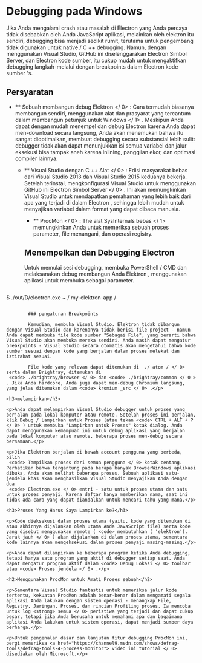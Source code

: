 # Debugging pada Windows

Jika Anda mengalami crash atau masalah di Electron yang Anda percaya tidak disebabkan oleh Anda JavaScript aplikasi, melainkan oleh elektron itu sendiri, debugging bisa menjadi sedikit rumit, terutama untuk pengembang tidak digunakan untuk native / C ++ debugging. Namun, dengan menggunakan Visual Studio, GitHub ini diselenggarakan Electron Simbol Server, dan Electron kode sumber, itu cukup mudah untuk mengaktifkan debugging langkah-melalui dengan breakpoints dalam Electron kode sumber 's.

## Persyaratan

* ** Sebuah membangun debug Elektron </ 0> : Cara termudah biasanya membangun sendiri, menggunakan alat dan prasyarat yang tercantum dalam  membangun petunjuk untuk Windows </ 1> . Meskipun Anda dapat dengan mudah menempel dan debug Electron karena Anda dapat men-download secara langsung, Anda akan menemukan bahwa itu sangat dioptimalkan, membuat debugging secara substansial lebih sulit: debugger tidak akan dapat menunjukkan isi semua variabel dan jalur eksekusi bisa tampak aneh karena inlining, panggilan ekor, dan optimasi compiler lainnya.</p></li> 
    
    * ** Visual Studio dengan C ++ Alat </ 0> : Edisi masyarakat bebas dari Visual Studio 2013 dan Visual Studio 2015 keduanya bekerja. Setelah terinstal,  mengkonfigurasi Visual Studio untuk menggunakan GitHub ini Electron Simbol Server </ 0> . Ini akan memungkinkan Visual Studio untuk mendapatkan pemahaman yang lebih baik dari apa yang terjadi di dalam Electron , sehingga lebih mudah untuk menyajikan variabel dalam format yang dapat dibaca manusia.</p></li> 
        
        * ** ProcMon </ 0> : The  alat SysInternals bebas </ 1> memungkinkan Anda untuk memeriksa sebuah proses parameter, file menangani, dan operasi registry.</p></li> </ul> 
            
            ## Menempelkan dan Debugging Electron
            
            Untuk memulai sesi debugging, membuka PowerShell / CMD dan melaksanakan debug membangun Anda Elektron , menggunakan aplikasi untuk membuka sebagai parameter.
            
            ```powershell
$ ./out/D/electron.exe ~ / my-elektron-app /
```
        
        ### pengaturan Breakpoints
        
        Kemudian, membuka Visual Studio. Elektron tidak dibangun dengan Visual Studio dan karenanya tidak berisi file project - namun Anda dapat membuka file kode sumber "Sebagai File", yang berarti bahwa Visual Studio akan membuka mereka sendiri. Anda masih dapat mengatur breakpoints - Visual Studio secara otomatis akan mengetahui bahwa kode sumber sesuai dengan kode yang berjalan dalam proses melekat dan istirahat sesuai.
        
        File kode yang relevan dapat ditemukan di  ./ atom / </ 0> serta dalam Brightray, ditemukan di
 <code> ./brightray/browser </ 0> dan <code> ./brightray/common </ 0 > . Jika Anda hardcore, Anda juga dapat men-debug Chromium langsung, yang jelas ditemukan dalam <code> kromium _src </ 0> .</p>

<h3>melampirkan</h3>

<p>Anda dapat melampirkan Visual Studio debugger untuk proses yang berjalan pada lokal komputer atau remote. Setelah proses ini berjalan, klik Debug / Lampirkan untuk Proses (atau tekan <code> CTRL + ALT + P </ 0> ) untuk membuka "Lampirkan untuk Proses" kotak dialog. Anda dapat menggunakan kemampuan ini untuk debug aplikasi yang berjalan pada lokal komputer atau remote, beberapa proses men-debug secara bersamaan.</p>

<p>Jika Elektron berjalan di bawah account pengguna yang berbeda, pilih
 <code> Tampilkan proses dari semua pengguna </ 0> kotak centang. Perhatikan bahwa tergantung pada berapa banyak BrowserWindows aplikasi dibuka, Anda akan melihat beberapa proses. Sebuah aplikasi satu-jendela khas akan menghasilkan Visual Studio menyajikan Anda dengan dua
 <code> Electron.exe </ 0> entri - satu untuk proses utama dan satu untuk proses penyaji. Karena daftar hanya memberikan nama, saat ini tidak ada cara yang dapat diandalkan untuk mencari tahu yang mana.</p>

<h3>Proses Yang Harus Saya Lampirkan ke?</h3>

<p>Kode dieksekusi dalam proses utama (yaitu, kode yang ditemukan di atau akhirnya dijalankan oleh utama Anda JavaScript file) serta kode yang disebut menggunakan remote ( <code> membutuhkan ( 'elektron'). Jarak jauh </ 0> ) akan dijalankan di dalam proses utama, sementara kode lainnya akan mengeksekusi dalam proses penyaji masing-masing.</p>

<p>Anda dapat dilampirkan ke beberapa program ketika Anda debugging, tetapi hanya satu program yang aktif di debugger setiap saat. Anda dapat mengatur program aktif dalam <code> Debug Lokasi </ 0> toolbar atau <code> Proses jendela </ 0> .</p>

<h2>Menggunakan ProcMon untuk Amati Proses sebuah</h2>

<p>Sementara Visual Studio fantastis untuk memeriksa jalur kode tertentu, kekuatan ProcMon adalah benar-benar dalam mengamati segala aplikasi Anda lakukan dengan sistem operasi - menangkap File, Registry, Jaringan, Proses, dan rincian Profiling proses. Ia mencoba untuk log <strong> semua </ 0> peristiwa yang terjadi dan dapat cukup besar, tetapi jika Anda berusaha untuk memahami apa dan bagaimana aplikasi Anda lakukan untuk sistem operasi, dapat menjadi sumber daya berharga.</p>

<p>Untuk pengenalan dasar dan lanjutan fitur debugging ProcMon ini, pergi memeriksa <a href="https://channel9.msdn.com/shows/defrag-tools/defrag-tools-4-process-monitor"> video ini tutorial </ 0> disediakan oleh Microsoft.</p>